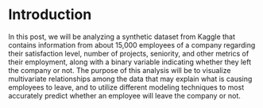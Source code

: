 # Introduction

In this post, we will be analyzing a synthetic dataset from Kaggle that contains information from about 15,000 employees of a company regarding their satisfaction level, number of projects, seniority, and other metrics of their employment, along with a binary variable indicating whether they left the company or not. The purpose of this analysis will be to visualize multivariate relationships among the data that may explain what is causing employees to leave, and to utilize different modeling techniques to most accurately predict whether an employee will leave the company or not.